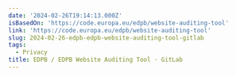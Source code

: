 ```yaml
---
date: '2024-02-26T19:14:13.000Z'
isBasedOn: 'https://code.europa.eu/edpb/website-auditing-tool'
link: 'https://code.europa.eu/edpb/website-auditing-tool'
slug: 2024-02-26-edpb-edpb-website-auditing-tool-gitlab
tags:
  - Privacy
title: EDPB / EDPB Website Auditing Tool · GitLab
---
```


